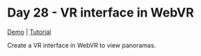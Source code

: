 # Day 28 - VR interface in WebVR

[Demo](https://risonsimon.com/projects/day28) | [Tutorial](http://tutorialsforvr.com/vr-interface-in-webvr/)

Create a VR interface in WebVR to view panoramas.

